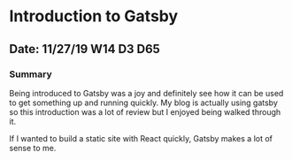 # Introduction to Gatsby

## Date: 11/27/19 W14 D3 D65

### Summary

Being introduced to Gatsby was a joy and definitely see how it can be used to get something up and running quickly. My blog is actually using gatsby so this introduction was a lot of review but I enjoyed being walked through it. 

If I wanted to build a static site with React quickly, Gatsby makes a lot of sense to me.